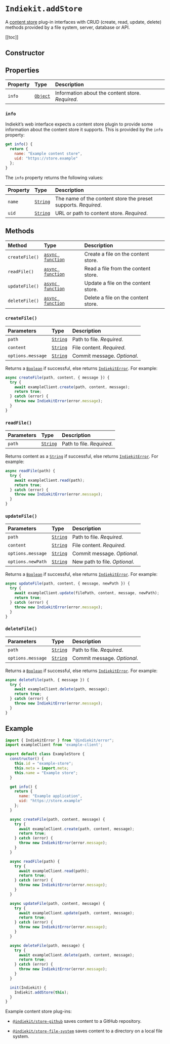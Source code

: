 # `Indiekit.addStore`

A [content store](../../concepts.md#content-store) plug-in interfaces with CRUD (create, read, update, delete) methods provided by a file system, server, database or API.

[[toc]]

## Constructor

<!--@include: .plugin-constructor.md-->

## Properties

| Property | Type | Description |
| :------- | :--- | :---------- |
| `info` | [`Object`][] | Information about the content store. _Required_. |

### `info`

Indiekit’s web interface expects a content store plugin to provide some information about the content store it supports. This is provided by the `info` property:

```js
get info() {
  return {
    name: "Example content store",
    uid: "https://store.example"
  };
}
```

The `info` property returns the following values:

| Property | Type | Description |
| :------- | :--- | :---------- |
| `name` | [`String`][] | The name of the content store the preset supports. _Required_. |
| `uid` | [`String`][] | URL or path to content store. _Required_. |

## Methods

| Method | Type | Description |
| :----- | :--- | :---------- |
| `createFile()` | [`async function`][] | Create a file on the content store. |
| `readFile()` | [`async function`][] | Read a file from the content store. |
| `updateFile()` | [`async function`][] | Update a file on the content store. |
| `deleteFile()` | [`async function`][] | Delete a file on the content store. |

### `createFile()`

| Parameters | Type | Description |
| :--------- | :--- | :---------- |
| `path` | [`String`][] | Path to file. _Required_. |
| `content` | [`String`][] | File content. _Required_. |
| `options.message` | [`String`][] | Commit message. _Optional_. |

Returns a [`Boolean`][] if successful, else returns [`IndiekitError`][]. For example:

```js
async createFile(path, content, { message }) {
  try {
    await exampleClient.create(path, content, message);
    return true;
  } catch (error) {
    throw new IndiekitError(error.message);
  }
}
```

### `readFile()`

| Parameters | Type | Description |
| :--------- | :--- | :---------- |
| `path` | [`String`][] | Path to file. _Required_. |

Returns content as a [`String`][] if successful, else returns [`IndiekitError`][]. For example:

```js
async readFile(path) {
  try {
    await exampleClient.read(path);
    return true;
  } catch (error) {
    throw new IndiekitError(error.message);
  }
}
```

### `updateFile()`

| Parameters | Type | Description |
| :--------- | :--- | :---------- |
| `path` | [`String`][] | Path to file. _Required_. |
| `content` | [`String`][] | File content. _Required_. |
| `options.message` | [`String`][] | Commit message. _Optional_. |
| `options.newPath` | [`String`][] | New path to file. _Optional_. |

Returns a [`Boolean`][] if successful, else returns [`IndiekitError`][]. For example:

```js
async updateFile(path, content, { message, newPath }) {
  try {
    await exampleClient.update(filePath, content, message, newPath);
    return true;
  } catch (error) {
    throw new IndiekitError(error.message);
  }
}
```

### `deleteFile()`

| Parameters | Type | Description |
| :--------- | :--- | :---------- |
| `path` | [`String`][] | Path to file. _Required_. |
| `options.message` | [`String`][] | Commit message. _Optional_. |

Returns a [`Boolean`][] if successful, else returns [`IndiekitError`][]. For example:

```js
async deleteFile(path, { message }) {
  try {
    await exampleClient.delete(path, message);
    return true;
  } catch (error) {
    throw new IndiekitError(error.message);
  }
}
```

## Example

```js
import { IndiekitError } from "@indiekit/error";
import exampleClient from 'example-client';

export default class ExampleStore {
  constructor() {
    this.id = "example-store";
    this.meta = import.meta;
    this.name = "Example store";
  }

  get info() {
    return {
      name: "Example application",
      uid: "https://store.example"
    };
  }

  async createFile(path, content, message) {
    try {
      await exampleClient.create(path, content, message);
      return true;
    } catch (error) {
      throw new IndiekitError(error.message);
    }
  }

  async readFile(path) {
    try {
      await exampleClient.read(path);
      return true;
    } catch (error) {
      throw new IndiekitError(error.message);
    }
  }

  async updateFile(path, content, message) {
    try {
      await exampleClient.update(path, content, message);
      return true;
    } catch (error) {
      throw new IndiekitError(error.message);
    }
  }

  async deleteFile(path, message) {
    try {
      await exampleClient.delete(path, content, message);
      return true;
    } catch (error) {
      throw new IndiekitError(error.message);
    }
  }

  init(Indiekit) {
    Indiekit.addStore(this);
  }
}
```

Example content store plug-ins:

- [`@indiekit/store-github`](https://github.com/getindiekit/indiekit/tree/main/packages/store-github) saves content to a GitHub repository.

- [`@indiekit/store-file-system`](https://github.com/getindiekit/indiekit/tree/main/packages/store-file-system) saves content to a directory on a local file system.

[`async function`]: https://developer.mozilla.org/en-US/docs/Web/JavaScript/Reference/Statements/async_function
[`Boolean`]: https://developer.mozilla.org/en-US/docs/Web/JavaScript/Reference/Global_Objects/Boolean
[`Object`]: https://developer.mozilla.org/en-US/docs/Web/JavaScript/Reference/Global_Objects/Object
[`String`]: https://developer.mozilla.org/en-US/docs/Web/JavaScript/Reference/Global_Objects/String
[`IndiekitError`]: error.md
